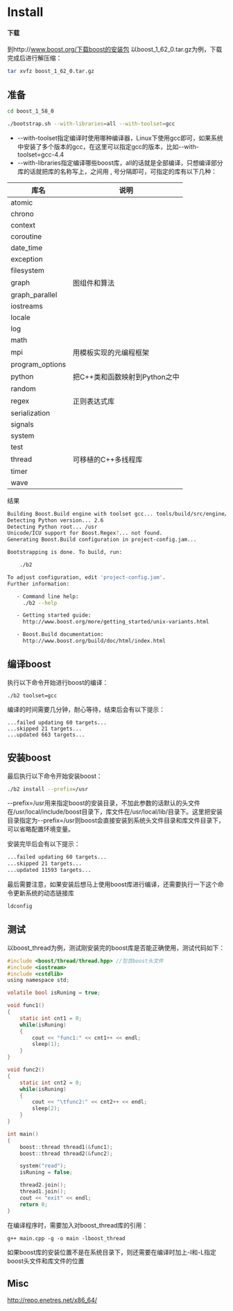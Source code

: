 # Install

#### 下载

到http://www.boost.org/下载boost的安装包
以boost_1_62_0.tar.gz为例，下载完成后进行解压缩：
```bash
tar xvfz boost_1_62_0.tar.gz
```

## 准备
```bash
cd boost_1_58_0

./bootstrap.sh --with-libraries=all --with-toolset=gcc
```
* --with-toolset指定编译时使用哪种编译器，Linux下使用gcc即可，如果系统中安装了多个版本的gcc，在这里可以指定gcc的版本，比如--with-toolset=gcc-4.4
* --with-libraries指定编译哪些boost库，all的话就是全部编译，只想编译部分库的话就把库的名称写上，之间用 , 号分隔即可，可指定的库有以下几种：

库名 | 说明
---- |----
atomic | 
chrono | 
context | 
coroutine | 
date_time | 
exception | 
filesystem | 
graph | 图组件和算法
graph_parallel | 
iostreams | 
locale | 
log | 
math | 
mpi | 用模板实现的元编程框架
program_options | 
python | 把C++类和函数映射到Python之中
random | 
regex | 正则表达式库
serialization | 
signals | 
system | 
test | 
thread | 可移植的C++多线程库
timer | 
wave | 

结果
```bash
Building Boost.Build engine with toolset gcc... tools/build/src/engine/bin.linuxx86_64/b2
Detecting Python version... 2.6
Detecting Python root... /usr
Unicode/ICU support for Boost.Regex?... not found.
Generating Boost.Build configuration in project-config.jam...

Bootstrapping is done. To build, run:

    ./b2

To adjust configuration, edit 'project-config.jam'.
Further information:

   - Command line help:
     ./b2 --help

   - Getting started guide: 
     http://www.boost.org/more/getting_started/unix-variants.html

   - Boost.Build documentation:
     http://www.boost.org/build/doc/html/index.html
```

## 编译boost

执行以下命令开始进行boost的编译：
```
./b2 toolset=gcc
```
编译的时间需要几分钟，耐心等待，结束后会有以下提示：
```
...failed updating 60 targets...
...skipped 21 targets...
...updated 663 targets...
```

## 安装boost

最后执行以下命令开始安装boost：
```bash
./b2 install --prefix=/usr
```
--prefix=/usr用来指定boost的安装目录，不加此参数的话默认的头文件在/usr/local/include/boost目录下，库文件在/usr/local/lib/目录下。这里把安装目录指定为--prefix=/usr则boost会直接安装到系统头文件目录和库文件目录下，可以省略配置环境变量。

安装完毕后会有以下提示：
```bash
...failed updating 60 targets...
...skipped 21 targets...
...updated 11593 targets...
```
最后需要注意，如果安装后想马上使用boost库进行编译，还需要执行一下这个命令更新系统的动态链接库
```bash
ldconfig
```

## 测试
以boost_thread为例，测试刚安装完的boost库是否能正确使用，测试代码如下：
```c
#include <boost/thread/thread.hpp> //包含boost头文件
#include <iostream>
#include <cstdlib>
using namespace std;

volatile bool isRuning = true;

void func1()
{
    static int cnt1 = 0;
    while(isRuning)
    {
        cout << "func1:" << cnt1++ << endl;
        sleep(1);
    }
}

void func2()
{
    static int cnt2 = 0;
    while(isRuning)
    {
        cout << "\tfunc2:" << cnt2++ << endl;
        sleep(2);
    }
}

int main()
{
    boost::thread thread1(&func1);
    boost::thread thread2(&func2);

    system("read");
    isRuning = false;

    thread2.join();
    thread1.join();
    cout << "exit" << endl;
    return 0;
}
```
在编译程序时，需要加入对boost_thread库的引用：
```makefile
g++ main.cpp -g -o main -lboost_thread
```
如果boost库的安装位置不是在系统目录下，则还需要在编译时加上-I和-L指定boost头文件和库文件的位置


## Misc

http://repo.enetres.net/x86_64/
